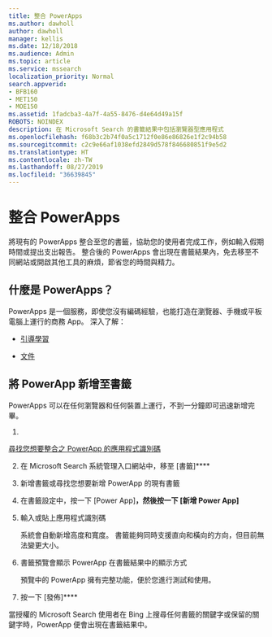 ```yaml
---
title: 整合 PowerApps
ms.author: dawholl
author: dawholl
manager: kellis
ms.date: 12/18/2018
ms.audience: Admin
ms.topic: article
ms.service: mssearch
localization_priority: Normal
search.appverid:
- BFB160
- MET150
- MOE150
ms.assetid: 1fadcba3-4a7f-4a55-8476-d4e64d49a15f
ROBOTS: NOINDEX
description: 在 Microsoft Search 的書籤結果中包括瀏覽器型應用程式
ms.openlocfilehash: f68b3c2b74f0a5c1712f0e86e86826e1f2c94b58
ms.sourcegitcommit: c2c9e66af1038efd2849d578f846680851f9e5d2
ms.translationtype: HT
ms.contentlocale: zh-TW
ms.lasthandoff: 08/27/2019
ms.locfileid: "36639845"
---
```

# <a name="integrate-powerapps"></a>整合 PowerApps
   
將現有的 PowerApps 整合至您的書籤，協助您的使用者完成工作，例如輸入假期時間或提出支出報告。 整合後的 PowerApps 會出現在書籤結果內，免去移至不同網站或開啟其他工具的麻煩，節省您的時間與精力。
  
## <a name="what-are-powerapps"></a>什麼是 PowerApps？

PowerApps 是一個服務，即使您沒有編碼經驗，也能打造在瀏覽器、手機或平板電腦上運行的商務 App。 深入了解：
  
- [引導學習](https://docs.microsoft.com/learn/browse/?products=powerapps)
    
- [文件](https://docs.microsoft.com/powerapps/)
    
## <a name="add-a-powerapp-to-a-bookmark"></a>將 PowerApp 新增至書籤

PowerApps 可以在任何瀏覽器和任何裝置上運行，不到一分鐘即可迅速新增完畢。
  
1. 
  [尋找您想要整合之 PowerApp 的應用程式識別碼](https://docs.microsoft.com/zh-TW/powerapps/maker/canvas-apps/get-sessionid#get-an-app-id) 
    
2. 在 Microsoft Search 系統管理入口網站中，移至 [書籤]****
    
3. 新增書籤或尋找您想要新增 PowerApp 的現有書籤
    
4. 在書籤設定中，按一下 [Power App]****，然後按一下 [新增 Power App]****
    
5. 輸入或貼上應用程式識別碼
    
    系統會自動新增高度和寬度。 書籤能夠同時支援直向和橫向的方向，但目前無法變更大小。
    
6. 書籤預覽會顯示 PowerApp 在書籤結果中的顯示方式
    
    預覽中的 PowerApp 擁有完整功能，便於您進行測試和使用。
    
7. 按一下 [發佈]****
    
當授權的 Microsoft Search 使用者在 Bing 上搜尋任何書籤的關鍵字或保留的關鍵字時，PowerApp 便會出現在書籤結果中。
